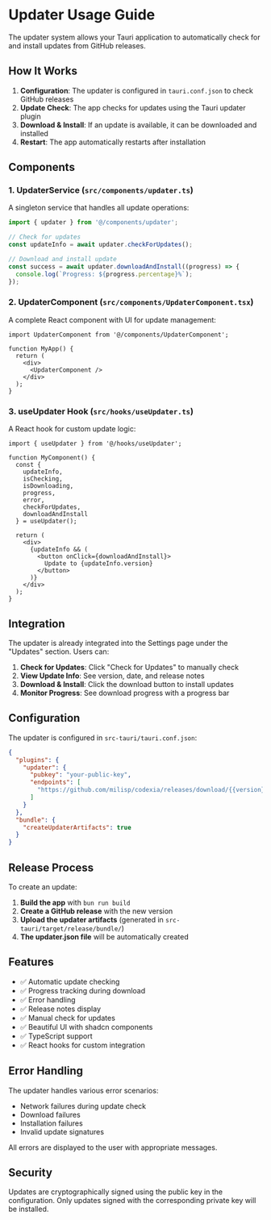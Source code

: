 # Updater Usage Guide

The updater system allows your Tauri application to automatically check for and install updates from GitHub releases.

## How It Works

1. **Configuration**: The updater is configured in `tauri.conf.json` to check GitHub releases
2. **Update Check**: The app checks for updates using the Tauri updater plugin
3. **Download & Install**: If an update is available, it can be downloaded and installed
4. **Restart**: The app automatically restarts after installation

## Components

### 1. UpdaterService (`src/components/updater.ts`)

A singleton service that handles all update operations:

```typescript
import { updater } from '@/components/updater';

// Check for updates
const updateInfo = await updater.checkForUpdates();

// Download and install update
const success = await updater.downloadAndInstall((progress) => {
  console.log(`Progress: ${progress.percentage}%`);
});
```

### 2. UpdaterComponent (`src/components/UpdaterComponent.tsx`)

A complete React component with UI for update management:

```tsx
import UpdaterComponent from '@/components/UpdaterComponent';

function MyApp() {
  return (
    <div>
      <UpdaterComponent />
    </div>
  );
}
```

### 3. useUpdater Hook (`src/hooks/useUpdater.ts`)

A React hook for custom update logic:

```tsx
import { useUpdater } from '@/hooks/useUpdater';

function MyComponent() {
  const {
    updateInfo,
    isChecking,
    isDownloading,
    progress,
    error,
    checkForUpdates,
    downloadAndInstall
  } = useUpdater();

  return (
    <div>
      {updateInfo && (
        <button onClick={downloadAndInstall}>
          Update to {updateInfo.version}
        </button>
      )}
    </div>
  );
}
```

## Integration

The updater is already integrated into the Settings page under the "Updates" section. Users can:

1. **Check for Updates**: Click "Check for Updates" to manually check
2. **View Update Info**: See version, date, and release notes
3. **Download & Install**: Click the download button to install updates
4. **Monitor Progress**: See download progress with a progress bar

## Configuration

The updater is configured in `src-tauri/tauri.conf.json`:

```json
{
  "plugins": {
    "updater": {
      "pubkey": "your-public-key",
      "endpoints": [
        "https://github.com/milisp/codexia/releases/download/{{version}}/updater.json"
      ]
    }
  },
  "bundle": {
    "createUpdaterArtifacts": true
  }
}
```

## Release Process

To create an update:

1. **Build the app** with `bun run build`
2. **Create a GitHub release** with the new version
3. **Upload the updater artifacts** (generated in `src-tauri/target/release/bundle/`)
4. **The updater.json file** will be automatically created

## Features

- ✅ Automatic update checking
- ✅ Progress tracking during download
- ✅ Error handling
- ✅ Release notes display
- ✅ Manual check for updates
- ✅ Beautiful UI with shadcn components
- ✅ TypeScript support
- ✅ React hooks for custom integration

## Error Handling

The updater handles various error scenarios:

- Network failures during update check
- Download failures
- Installation failures
- Invalid update signatures

All errors are displayed to the user with appropriate messages.

## Security

Updates are cryptographically signed using the public key in the configuration. Only updates signed with the corresponding private key will be installed.
